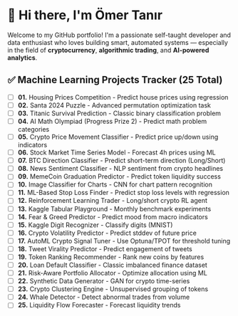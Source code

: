 # 👋 Hi there, I'm Ömer Tanır

Welcome to my GitHub portfolio! I'm a passionate self-taught developer and data enthusiast who loves building smart, automated systems — especially in the field of **cryptocurrency**, **algorithmic trading**, and **AI-powered analytics**.

## ✅ Machine Learning Projects Tracker (25 Total)

- [ ] **01.** Housing Prices Competition - Predict house prices using regression
- [ ] **02.** Santa 2024 Puzzle - Advanced permutation optimization task
- [ ] **03.** Titanic Survival Prediction - Classic binary classification problem
- [ ] **04.** AI Math Olympiad (Progress Prize 2) - Predict math problem categories
- [ ] **05.** Crypto Price Movement Classifier - Predict price up/down using indicators
- [ ] **06.** Stock Market Time Series Model - Forecast 4h prices using ML
- [ ] **07.** BTC Direction Classifier - Predict short-term direction (Long/Short)
- [ ] **08.** News Sentiment Classifier - NLP sentiment from crypto headlines
- [ ] **09.** MemeCoin Graduation Predictor - Predict token liquidity success
- [ ] **10.** Image Classifier for Charts - CNN for chart pattern recognition
- [ ] **11.** ML-Based Stop Loss Finder - Predict stop loss levels with regression
- [ ] **12.** Reinforcement Learning Trader - Long/short crypto RL agent
- [ ] **13.** Kaggle Tabular Playground - Monthly benchmark experiments
- [ ] **14.** Fear & Greed Predictor - Predict mood from macro indicators
- [ ] **15.** Kaggle Digit Recognizer - Classify digits (MNIST)
- [ ] **16.** Crypto Volatility Predictor - Predict stddev of future price
- [ ] **17.** AutoML Crypto Signal Tuner - Use Optuna/TPOT for threshold tuning
- [ ] **18.** Tweet Virality Predictor - Predict engagement of tweets
- [ ] **19.** Token Ranking Recommender - Rank new coins by features
- [ ] **20.** Loan Default Classifier - Classic imbalanced finance dataset
- [ ] **21.** Risk-Aware Portfolio Allocator - Optimize allocation using ML
- [ ] **22.** Synthetic Data Generator - GAN for crypto time-series
- [ ] **23.** Crypto Clustering Engine - Unsupervised grouping of tokens
- [ ] **24.** Whale Detector - Detect abnormal trades from volume
- [ ] **25.** Liquidity Flow Forecaster - Forecast liquidity trends
